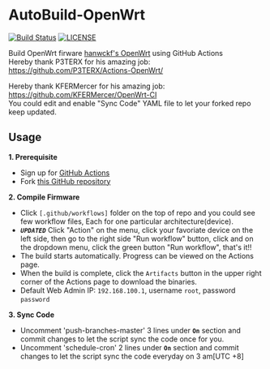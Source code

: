 # AutoBuild-OpenWrt
[![Build Status](https://img.shields.io/github/actions/workflow/status/0x032c/build-openwrt/build.yml?style=flat&logo=github)](https://github.com/0x032c/build-openwrt/actions/workflows/build.yml)
[![LICENSE](https://img.shields.io/github/license/mashape/apistatus.svg?style=flat&logo=github&label=LICENSE)](https://github.com/0x032c/build-openwrt/blob/master/LICENSE)

Build OpenWrt firware [hanwckf's OpenWrt](https://github.com/hanwckf/immortalwrt-mt798x) using GitHub Actions  
Hereby thank P3TERX for his amazing job: https://github.com/P3TERX/Actions-OpenWrt/  

Hereby thank KFERMercer for his amazing job: https://github.com/KFERMercer/OpenWrt-CI  
You could edit and enable "Sync Code" YAML file to let your forked repo keep updated.

## Usage

**1. Prerequisite**
  - Sign up for [GitHub Actions](https://github.com/features/actions/signup)
  - Fork [this GitHub repository](https://github.com/0x032c/build-openwrt)
    
**2. Compile Firmware**
  - Click `[.github/workflows]` folder on the top of repo and you could see few workflow files, Each for one particular architecture(device).
  - ***`UPDATED`*** Click "Action" on the menu, click your favoriate device on the left side, then go to the right side "Run workflow" button, click and on the dropdown menu, click the green button "Run workflow", that's it!!
  - The build starts automatically. Progress can be viewed on the Actions page.
  - When the build is complete, click the `Artifacts` button in the upper right corner of the Actions page to download the binaries.
  - Default Web Admin IP: `192.168.100.1`, username `root`, password `password`

**3. Sync Code**
  - Uncomment 'push-branches-master' 3 lines under **`On`** section and commit changes to let the script sync the code once for you.
  - Uncomment 'schedule-cron' 2 lines under **`On`** section and commit changes to let the script sync the code everyday on 3 am[UTC +8]